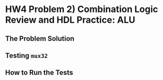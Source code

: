# HW4 Problem 2) Combination Logic Review and HDL Practice: ALU
## The Problem Solution

## Testing `mux32`

## How to Run the Tests